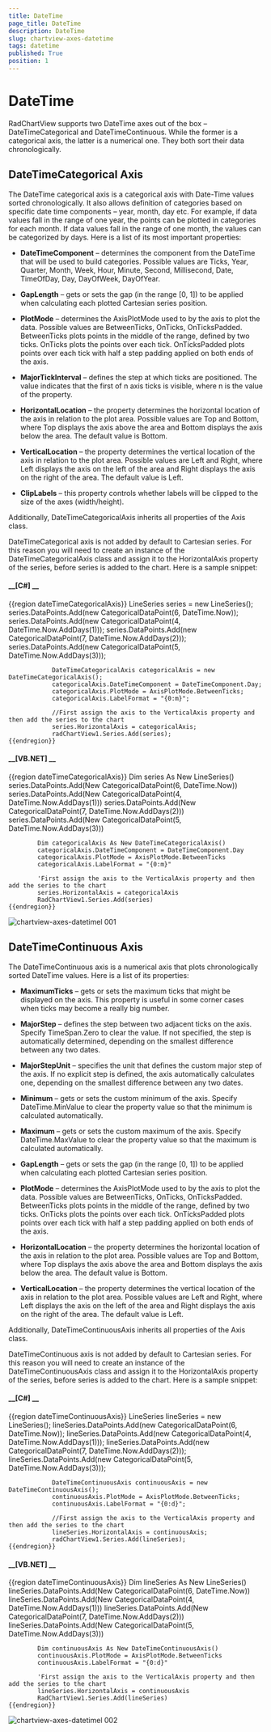 ```yaml
---
title: DateTime
page_title: DateTime
description: DateTime
slug: chartview-axes-datetime
tags: datetime
published: True
position: 1
---
```


# DateTime



RadChartView supports two DateTime axes out of the box – DateTimeCategorical and DateTimeContinuous. While the former
        is a categorical axis, the latter is a numerical one. They both sort their data chronologically.
      

## DateTimeCategorical Axis

The DateTime categorical axis is a categorical axis with Date-Time values sorted chronologically. It also allows definition
          of categories based on specific date time components – year, month, day etc. For example, if data values fall in the range
          of one year, the points can be plotted in categories for each month. If data values fall in the range of one month, the values
          can be categorized by days. Here is a list of its most important properties:
        

* __DateTimeComponent__ – determines the component from the DateTime that will be used to build categories. Possible values are Ticks,
              Year, Quarter, Month, Week, Hour, Minute, Second, Millisecond, Date, TimeOfDay, Day, DayOfWeek, DayOfYear.
            

* __GapLength__ – gets or sets the gap (in the range [0, 1]) to be applied when calculating each plotted Cartesian series position.
            

* __PlotMode__ – determines the AxisPlotMode used to by the axis to plot the data. Possible values are BetweenTicks, OnTicks, OnTicksPadded.
              BetweenTicks plots points in the middle of the range, defined by two ticks. OnTicks plots the points over each tick. OnTicksPadded plots
              points over each tick with half a step padding applied on both ends of the axis.
            

* __MajorTickInterval__ – defines the step at which ticks are positioned. The value indicates that the first of
              n axis ticks is visible, where n is the value of the property.
            

* __HorizontalLocation__ – the property determines the horizontal location of the axis in relation to the plot area.
              Possible values are Top and Bottom, where Top displays the axis above the area and Bottom displays the axis
              below the area. The default value is Bottom.
            

* __VerticalLocation__ – the property determines the vertical location of the axis in relation to the plot area. Possible
              values are Left and Right, where Left displays the axis on the left of the area and Right displays the axis on the
              right of the area. The default value is Left.
            

* __ClipLabels__ – this property controls whether labels will be clipped to the size of the axes (width/height).
            

Additionally, DateTimeCategoricalAxis inherits all properties of the Axis class.

DateTimeCategorical axis is not added by default to Cartesian series. For this reason you will need to create an instance of the
          DateTimeCategoricalAxis class and assign it to the HorizontalAxis property of the series, before series is added to the chart.
          Here is a sample snippet:
        

#### __[C#] __

{{region dateTimeCategoricalAxis}}
	            LineSeries series = new LineSeries();
	            series.DataPoints.Add(new CategoricalDataPoint(6, DateTime.Now));
	            series.DataPoints.Add(new CategoricalDataPoint(4, DateTime.Now.AddDays(1)));
	            series.DataPoints.Add(new CategoricalDataPoint(7, DateTime.Now.AddDays(2)));
	            series.DataPoints.Add(new CategoricalDataPoint(5, DateTime.Now.AddDays(3)));
	
	            DateTimeCategoricalAxis categoricalAxis = new DateTimeCategoricalAxis();
	            categoricalAxis.DateTimeComponent = DateTimeComponent.Day;
	            categoricalAxis.PlotMode = AxisPlotMode.BetweenTicks;
	            categoricalAxis.LabelFormat = "{0:m}";
	
	            //First assign the axis to the VerticalAxis property and then add the series to the chart
	            series.HorizontalAxis = categoricalAxis;
	            radChartView1.Series.Add(series);
	{{endregion}}



#### __[VB.NET] __

{{region dateTimeCategoricalAxis}}
	        Dim series As New LineSeries()
	        series.DataPoints.Add(New CategoricalDataPoint(6, DateTime.Now))
	        series.DataPoints.Add(New CategoricalDataPoint(4, DateTime.Now.AddDays(1)))
	        series.DataPoints.Add(New CategoricalDataPoint(7, DateTime.Now.AddDays(2)))
	        series.DataPoints.Add(New CategoricalDataPoint(5, DateTime.Now.AddDays(3)))
	
	        Dim categoricalAxis As New DateTimeCategoricalAxis()
	        categoricalAxis.DateTimeComponent = DateTimeComponent.Day
	        categoricalAxis.PlotMode = AxisPlotMode.BetweenTicks
	        categoricalAxis.LabelFormat = "{0:m}"
	
	        'First assign the axis to the VerticalAxis property and then add the series to the chart
	        series.HorizontalAxis = categoricalAxis
	        RadChartView1.Series.Add(series)
	{{endregion}}

![chartview-axes-datetimel 001](images/chartview-axes-datetimel001.png)

## DateTimeContinuous Axis

The DateTimeContinuous axis is a numerical axis that plots chronologically sorted DateTime values. Here is a list of its properties:

* __MaximumTicks__ – gets or sets the maximum ticks that might be displayed on the axis. This property is useful in some
              corner cases when ticks may become a really big number.
            

* __MajorStep__ – defines the step between two adjacent ticks on the axis. Specify TimeSpan.Zero to clear
              the value. If not specified, the step is automatically determined, depending on the smallest difference between any two dates.
            

* __MajorStepUnit__ – specifies the unit that defines the custom major step of the axis. If no explicit step is defined, the axis 
              automatically calculates one, depending on the smallest difference between any two dates.
            

* __Minimum__ – gets or sets the custom minimum of the axis. Specify DateTime.MinValue to clear the property value
              so that the minimum is calculated automatically.
            

* __Maximum__ – gets or sets the custom maximum of the axis. Specify DateTime.MaxValue to clear the property value so
              that the maximum is calculated automatically.
            

* __GapLength__ – gets or sets the gap (in the range [0, 1]) to be applied when calculating each plotted Cartesian series position.
            

* __PlotMode__ – determines the AxisPlotMode used to by the axis to plot the data. Possible values are BetweenTicks, OnTicks, OnTicksPadded. BetweenTicks plots 
              points in the middle of the range, defined by two ticks. OnTicks plots the points over each tick. OnTicksPadded plots points over each tick with half
              a step padding applied on both ends of the axis.
            

* __HorizontalLocation__ – the property determines the horizontal location of the axis in relation to the plot area. Possible values are Top and Bottom,
              where Top displays the axis above the area and Bottom displays the axis below the area. The default value is Bottom.
            

* __VerticalLocation__ – the property determines the vertical location of the axis in relation to the plot area. Possible values are Left and Right,
              where Left displays the axis on the left of the area and Right displays the axis on the right of the area. The default value is Left.
            

Additionally, DateTimeContinuousAxis inherits all properties of the Axis class.

DateTimeContinuous axis is not added by default to Cartesian series. For this reason you will need to create an instance of the DateTimeContinuousAxis class and assign
          it to the HorizontalAxis property of the series, before series is added to the chart. Here is a sample snippet:
        

#### __[C#] __

{{region dateTimeContinuousAxis}}
	            LineSeries lineSeries = new LineSeries();
	            lineSeries.DataPoints.Add(new CategoricalDataPoint(6, DateTime.Now));
	            lineSeries.DataPoints.Add(new CategoricalDataPoint(4, DateTime.Now.AddDays(1)));
	            lineSeries.DataPoints.Add(new CategoricalDataPoint(7, DateTime.Now.AddDays(2)));
	            lineSeries.DataPoints.Add(new CategoricalDataPoint(5, DateTime.Now.AddDays(3)));
	
	            DateTimeContinuousAxis continuousAxis = new DateTimeContinuousAxis();
	            continuousAxis.PlotMode = AxisPlotMode.BetweenTicks;
	            continuousAxis.LabelFormat = "{0:d}";
	
	            //First assign the axis to the VerticalAxis property and then add the series to the chart
	            lineSeries.HorizontalAxis = continuousAxis;
	            radChartView1.Series.Add(lineSeries);
	{{endregion}}



#### __[VB.NET] __

{{region dateTimeContinuousAxis}}
	        Dim lineSeries As New LineSeries()
	        lineSeries.DataPoints.Add(New CategoricalDataPoint(6, DateTime.Now))
	        lineSeries.DataPoints.Add(New CategoricalDataPoint(4, DateTime.Now.AddDays(1)))
	        lineSeries.DataPoints.Add(New CategoricalDataPoint(7, DateTime.Now.AddDays(2)))
	        lineSeries.DataPoints.Add(New CategoricalDataPoint(5, DateTime.Now.AddDays(3)))
	
	        Dim continuousAxis As New DateTimeContinuousAxis()
	        continuousAxis.PlotMode = AxisPlotMode.BetweenTicks
	        continuousAxis.LabelFormat = "{0:d}"
	
	        'First assign the axis to the VerticalAxis property and then add the series to the chart
	        lineSeries.HorizontalAxis = continuousAxis
	        RadChartView1.Series.Add(lineSeries)
	{{endregion}}

![chartview-axes-datetimel 002](images/chartview-axes-datetimel002.png)
